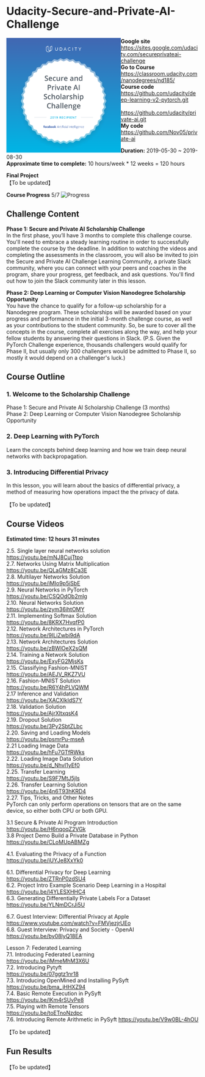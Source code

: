 ﻿# Udacity-Secure-and-Private-AI-Challenge

<img align="left" width="300" height="300" src="https://github.com/Nov05/Udacity-Secure-and-Private-AI-Challenge/blob/master/pictures/spaic-scholarship-badge.png?raw=true">  

**Google site** https://sites.google.com/udacity.com/secureprivateai-challenge  
**Go to Course** https://classroom.udacity.com/nanodegrees/nd185/  
**Course code** https://github.com/udacity/deep-learning-v2-pytorch.git  
&ensp;&ensp;&ensp;&ensp;&ensp;&ensp;&ensp;&ensp;&ensp;&ensp;&ensp;&ensp;https://github.com/udacity/private-ai.git  
**My code**  https://github.com/Nov05/private-ai   

**Duration:** 2019-05-30 ~ 2019-08-30  
**Approximate time to complete:** 10 hours/week * 12 weeks = 120 hours  

**Final Project**  
【To be updated】  

**Course Progress** 5/7 ![Progress](http://progressed.io/bar/72)    

## Challenge Content

**Phase 1: Secure and Private AI Scholarship Challenge**  
In the first phase, you’ll have 3 months to complete this challenge course. You'll need to embrace a steady learning routine in order to successfully complete the course by the deadline. In addition to watching the videos and completing the assessments in the classroom, you will also be invited to join the Secure and Private AI Challenge Learning Community, a private Slack community, where you can connect with your peers and coaches in the program, share your progress, get feedback, and ask questions. You'll find out how to join the Slack community later in this lesson.

**Phase 2: Deep Learning or Computer Vision Nanodegree Scholarship Opportunity**  
You have the chance to qualify for a follow-up scholarship for a Nanodegree program. These scholarships will be awarded based on your progress and performance in the initial 3-month challenge course, as well as your contributions to the student community. So, be sure to cover all the concepts in the course, complete all exercises along the way, and help your fellow students by answering their questions in Slack. (P.S. Given the PyTorch Challenge experience, thousands challengers would qualify for Phase II, but usually only 300 challengers would be admitted to Phase II, so mostly it would depend on a challenger's luck.)

## Course Outline  

### 1. Welcome to the Scholarship Challenge  
Phase 1: Secure and Private AI Scholarship Challenge (3 months)  
Phase 2: Deep Learning or Computer Vision Nanodegree Scholarship Opportunity  

### 2. Deep Learning with PyTorch    
Learn the concepts behind deep learning and how we train deep neural networks with backpropagation.  

### 3. Introducing Differential Privacy  
In this lesson, you will learn about the basics of differential privacy, a method of measuring how operations impact the the privacy of data.

【To be updated】  

## Course Videos  
**Estimated time: 12 hours 31 minutes**  

2.5. Single layer neural networks solution  
https://youtu.be/mNJ8CujTtpo  
2.7. Networks Using Matrix Multiplication  
https://youtu.be/QLaGMz8Ca3E  
2.8. Multilayer Networks Solution  
https://youtu.be/iMIo9p5iSbE  
2.9. Neural Networks in PyTorch  
https://youtu.be/CSQOdOb2mlg  
2.10. Neural Networks Solution  
https://youtu.be/zym36ihtOMY  
2.11. Implementing Softmax Solution  
https://youtu.be/8KRX7HvqfP0  
2.12. Network Architectures in PyTorch  
https://youtu.be/9ILiZwbi9dA  
2.13. Network Architectures Solution  
https://youtu.be/zBWlOeX2sQM  
2.14. Training a Network Solution  
https://youtu.be/ExyFG2MjsKs  
2.15. Classifying Fashion-MNIST  
https://youtu.be/AEJV_RKZ7VU  
2.16. Fashion-MNIST Solution  
https://youtu.be/R6Y4hPLVQWM  
2.17 Inference and Validation  
https://youtu.be/XACXlkIdS7Y  
2.18. Validation Solution  
https://youtu.be/AjrXltxqsK4  
2.19. Dropout Solution  
https://youtu.be/3Py2SbtZLbc  
2.20. Saving and Loading Models  
https://youtu.be/psmrPu-mseA  
2.21 Loading Image Data  
https://youtu.be/hFu7GTfRWks  
2.22. Loading Image Data Solution  
https://youtu.be/d_NhvI1yEf0  
2.25. Transfer Learning  
https://youtu.be/S9F7MtJ5jls  
2.26. Transfer Learning Solution  
https://youtu.be/4n6T93hKRD4  
2.27. Tips, Tricks, and Other Notes  
PyTorch can only perform operations on tensors that are on the same device, so either both CPU or both GPU. 

3.1 Secure & Private AI Program Introduction  
https://youtu.be/H6nqoqZ2VGk  
3.8 Project Demo Build a Private Database in Python  
https://youtu.be/CLoMUpABMZg  

4.1. Evaluating the Privacy of a Function  
https://youtu.be/iUYJe8XxYk0  

6.1. Differential Privacy for Deep Learning  
https://youtu.be/ZTRnP0zdSU4  
6.2. Project Intro Example Scenario Deep Learning in a Hospital  
https://youtu.be/l4YLESXHHC4  
6.3. Generating Differentially Private Labels For a Dataset  
https://youtu.be/YLNmDCrJi5U  

6.7. Guest Interview: Differential Privacy at Apple  
https://www.youtube.com/watch?v=FMVjezjrUEo  
6.8. Guest Interview: Privacy and Society - OpenAI   
https://youtu.be/by08lyQ18EA  

Lesson 7: Federated Learning    
7.1. Introducing Federated Learning   
https://youtu.be/iMmeMhM3X6U   
7.2. Introducing Pytyft   
https://youtu.be/07ggtz1nr18  
7.3. Introducing OpenMined and Installing PySyft   
https://youtu.be/bma_jHHXZ94   
7.4. Basic Remote Execution in PySyft   
https://youtu.be/lKm4rSUvPe8     
7.5. Playing with Remote Tensors   
https://youtu.be/toETnoNzdpc   
7.6. Introducing Remote Arithmetic in PySyft
https://youtu.be/V9w0BL-4hOU    






【To be updated】  

## Fun Results  

【To be updated】  

